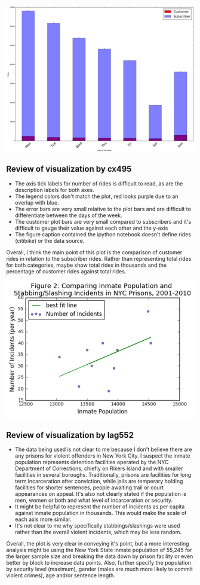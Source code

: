![Visualization to review by cx495](https://raw.githubusercontent.com/gsmayes/PUI2016_gsm317/master/HW8_gsm317/cx495.png)

## Review of visualization by cx495 
 - The axis tick labels for number of rides is difficult to read, as are the description labels for both axes.
 - The legend colors don't match the plot, red looks purple due to an overlap with blue.
 - The error bars are very small relative to the plot bars and are difficult to differentiate between the days of the week.
 - The customer plot bars are very small compared to subscribers and it's difficult to gauge their value against each other and the y-axis
 - The figure caption contained the ipython notebook doesn't define rides (citibike) or the data source.
 
Overall, I think the main point of this plot is the comparison of customer rides in relation to the subscriber rides. Rather than representing total rides for both categories, maybe show total rides in thousands and the percentage of customer rides against total rides. 



![Visualization to review by lag552](https://raw.githubusercontent.com/gsmayes/PUI2016_gsm317/master/HW8_gsm317/lag552.png)

## Review of visualization by lag552 
 - The data being used is not clear to me because I don't believe there are any prisons for violent offenders in New York City. I suspect the inmate population represents detention facilities operated by the NYC Department of Corrections, chiefly on Rikers Island and with smaller facilities in several boroughs. Traditionally, prisons are facilities for long term incarceration after conviction, while jails are temperary holding facilities for shorter sentences, people awaiting trail or court appearances on appeal. It's also not clearly stated if the population is men, women or both and what level of incarceration or security.
 - It might be helpful to represent the number of incidents as per capita against inmate population in thousands. This would make the scale of each axis more similar.
 - It's not clear to me why specifically stabbings/slashings were used rather than the overall violent incidents, which may be less random.

Overall, the plot is very clear in conveying it's point, but a more interesting analysis might be using the New York State inmate population of 55,245 for the larger sample size and breaking the data down by prison facility or even better by block to increase data points. Also, further specify the population by security level (maximum), gender (males are much more likely to commit violent crimes), age and/or sentence length.
